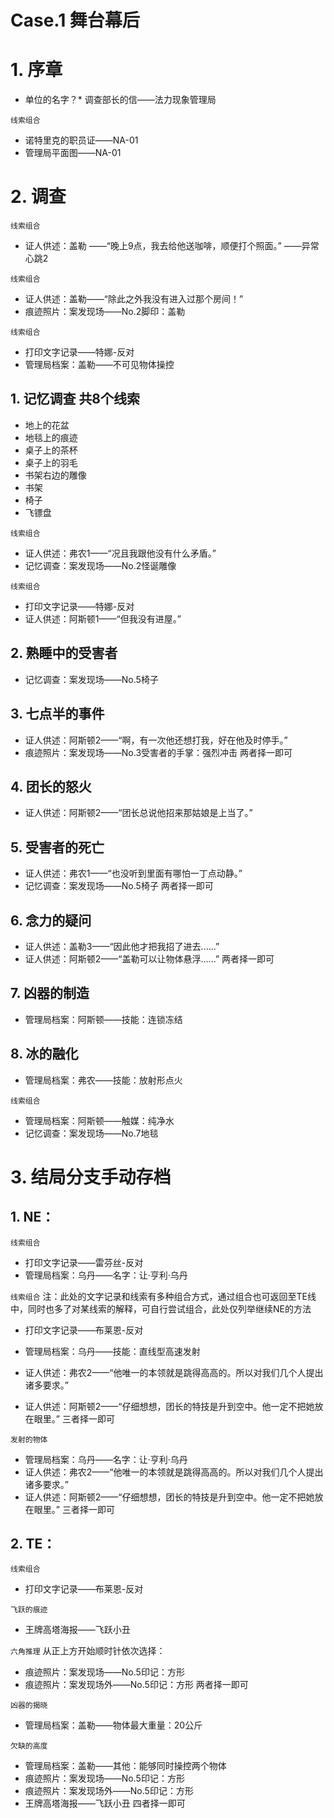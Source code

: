 # Case.1 舞台幕后

# 1. 序章

* 单位的名字？* 调查部长的信——法力现象管理局

`线索组合`
* 诺特里克的职员证——NA-01
* 管理局平面图——NA-01

# 2. 调查

`线索组合`
* 证人供述：盖勒
——“晚上9点，我去给他送咖啡，顺便打个照面。”
——异常心跳2

`线索组合`
* 证人供述：盖勒——“除此之外我没有进入过那个房间！”
* 痕迹照片：案发现场——No.2脚印：盖勒

`线索组合`
* 打印文字记录——特娜-反对
* 管理局档案：盖勒——不可见物体操控


## 1. 记忆调查 共8个线索
* 地上的花盆
* 地毯上的痕迹
* 桌子上的茶杯
* 桌子上的羽毛
* 书架右边的雕像
* 书架
* 椅子
* 飞镖盘

`线索组合`
* 证人供述：弗农1——“况且我跟他没有什么矛盾。”
* 记忆调查：案发现场——No.2怪诞雕像

`线索组合`
* 打印文字记录——特娜-反对
* 证人供述：阿斯顿1——“但我没有进屋。”

## 2. 熟睡中的受害者
* 记忆调查：案发现场——No.5椅子

## 3. 七点半的事件
* 证人供述：阿斯顿2——“啊，有一次他还想打我，好在他及时停手。”
* 痕迹照片：案发现场——No.3受害者的手掌：强烈冲击
两者择一即可

## 4. 团长的怒火
* 证人供述：阿斯顿2——“团长总说他招来那姑娘是上当了。”

## 5. 受害者的死亡
* 证人供述：弗农1——“也没听到里面有哪怕一丁点动静。”
* 记忆调查：案发现场——No.5椅子
两者择一即可

## 6. 念力的疑问
* 证人供述：盖勒3——“因此他才把我招了进去......”
* 证人供述：阿斯顿2——“盖勒可以让物体悬浮......”
两者择一即可

## 7. 凶器的制造
* 管理局档案：阿斯顿——技能：连锁冻结

## 8. 冰的融化
* 管理局档案：弗农——技能：放射形点火

`线索组合`
* 管理局档案：阿斯顿——触媒：纯净水
* 记忆调查：案发现场——No.7地毯


# 3. 结局分支手动存档

## 1. NE：
`线索组合`
* 打印文字记录——雷芬丝-反对
* 管理局档案：乌丹——名字：让·亨利·乌丹

`线索组合`
注：此处的文字记录和线索有多种组合方式，通过组合也可返回至TE线中，同时也多了对某线索的解释，可自行尝试组合，此处仅列举继续NE的方法
* 打印文字记录——布莱恩-反对

* 管理局档案：乌丹——技能：直线型高速发射
* 证人供述：弗农2——“他唯一的本领就是跳得高高的。所以对我们几个人提出诸多要求。”
* 证人供述：阿斯顿2——“仔细想想，团长的特技是升到空中。他一定不把她放在眼里。”
三者择一即可

`发射的物体`
* 管理局档案：乌丹——名字：让·亨利·乌丹
* 证人供述：弗农2——“他唯一的本领就是跳得高高的。所以对我们几个人提出诸多要求。”
* 证人供述：阿斯顿2——“仔细想想，团长的特技是升到空中。他一定不把她放在眼里。”
三者择一即可

## 2. TE：
`线索组合`
* 打印文字记录——布莱恩-反对


`飞跃的痕迹`
* 王牌高塔海报——飞跃小丑


`六角推理`
从正上方开始顺时针依次选择：
* 痕迹照片：案发现场——No.5印记：方形
* 痕迹照片：案发现场外——No.5印记：方形
两者择一即可


`凶器的揭晓`
* 管理局档案：盖勒——物体最大重量：20公斤

`欠缺的高度`
* 管理局档案：盖勒——其他：能够同时操控两个物体
* 痕迹照片：案发现场——No.5印记：方形
* 痕迹照片：案发现场外——No.5印记：方形
* 王牌高塔海报——飞跃小丑
四者择一即可

